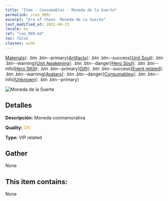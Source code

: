 ```yaml
---
title: "Item - Consumables - Moneda de la Suerte"
permalink: /con_909/
excerpt: "Era of Chaos  Moneda de la Suerte"
last_modified_at: 2021-04-23
locale: es
ref: "con_909.md"
toc: false
classes: wide
---
```

 [Materials](/ItemsES/){: .btn .btn--primary}[Artifacts](/ItemsES/Artifacts/){: .btn .btn--success}[Unit Soul](/ItemsES/UnitSoul/){: .btn .btn--warning}[Unit Awakening](/ItemsES/UnitAwakening/){: .btn .btn--danger}[Hero Soul](/ItemsES/HeroSoul/){: .btn .btn--info}[Hero SKill](/ItemsES/HeroSkill/){: .btn .btn--primary}[Gift](/ItemsES/Gift/){: .btn .btn--success}[Event related](/ItemsES/Events/){: .btn .btn--warning}[Avatars](/ItemsES/Avatars/){: .btn .btn--danger}[Consumables](/ItemsES/Consumables/){: .btn .btn--info}[Unknown](/ItemsES/Unknown/){: .btn .btn--primary}

 ![Moneda de la Suerte](/images/t/i_40002.png)

## Detalles
 **Descripción:** Moneda conmemorativa

 **Quality:** <span style="color: #FF8C00">OK</span>

 **Type:** VIP related

## Gather

  None

## This item contains:

  None

